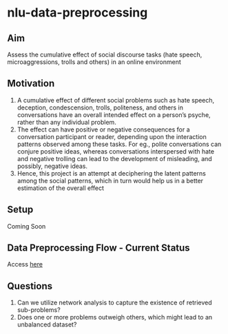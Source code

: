 # nlu-data-preprocessing

## Aim 
Assess the cumulative effect of social discourse tasks (hate speech, microaggressions, trolls and others) in an online environment

## Motivation
1. A cumulative effect of different social problems such as hate speech, deception, condescension, trolls, politeness, and others in conversations have an overall intended effect on a person’s psyche, rather than any individual problem. 
2. The effect can have positive or negative consequences for a conversation participant or reader,  depending upon the interaction patterns observed among 
these tasks. For eg., polite conversations can conjure positive ideas, whereas conversations interspersed with hate and negative trolling can lead to
the development of misleading, and possibly, negative ideas. 
3. Hence, this project is an attempt at deciphering the latent patterns among the social patterns, which in turn would help us in a better estimation of the overall effect 


## Setup 
Coming Soon 

## Data Preprocessing Flow - Current Status 
Access [here](https://drive.google.com/file/d/1KeSbbUdoef7MgAxnFjVvZPdlHX_43GYp/view?usp=sharing)

## Questions 
1. Can we utilize network analysis to capture the existence of retrieved sub-problems? 
2. Does one or more problems outweigh others, which might lead to an unbalanced dataset? 
